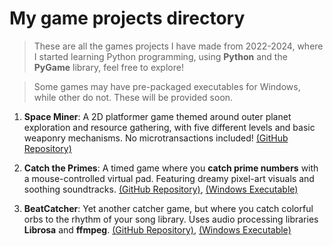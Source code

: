 # My game projects directory

> These are all the games projects I have made from 2022-2024, where I started learning Python programming, using **Python** and the **PyGame** library, feel free to explore!

> Some games may have pre-packaged executables for Windows, while other do not. These will be provided soon.

1. **Space Miner**: A 2D platformer game themed around outer planet exploration and resource gathering, with five different levels and basic weaponry mechanisms. No microtransactions included! [(GitHub Repository)](https://github.com/nhathuy07/CodingCourseProject)

2. **Catch the Primes**: A timed game where you **catch prime numbers** with a mouse-controlled virtual pad. Featuring dreamy pixel-art visuals and soothing soundtracks. [(GitHub Repository)](https://github.com/nhathuy07/CatchThePrimes_Game), [(Windows Executable)](https://github.com/nhathuy07/CatchThePrimes_Game/releases/download/1.0.0/exe.win-amd64-3.10.zip)

3. **BeatCatcher**: Yet another catcher game, but where you catch colorful orbs to the rhythm of your song library. Uses audio processing libraries **Librosa** and **ffmpeg**. [(GitHub Repository)](https://github.com/nhathuy07/BeatCatcher), [(Windows Executable)](https://github.com/nhathuy07/BeatCatcher/releases/tag/v0.1.1) 